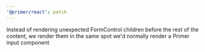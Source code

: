 ```yaml
---
'@primer/react': patch
---
```


Instead of rendering unexpected FormControl children before the rest of the content, we render them in the same spot we'd normally render a Primer input component
